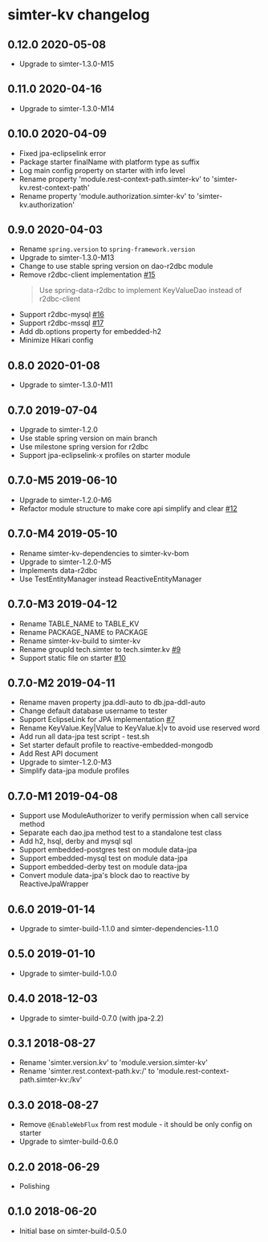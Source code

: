 # simter-kv changelog

## 0.12.0 2020-05-08

- Upgrade to simter-1.3.0-M15

## 0.11.0 2020-04-16

- Upgrade to simter-1.3.0-M14

## 0.10.0 2020-04-09

- Fixed jpa-eclipselink error
- Package starter finalName with platform type as suffix
- Log main config property on starter with info level
- Rename property 'module.rest-context-path.simter-kv' to 'simter-kv.rest-context-path'
- Rename property 'module.authorization.simter-kv' to 'simter-kv.authorization'

## 0.9.0 2020-04-03

- Rename `spring.version` to `spring-framework.version`
- Upgrade to simter-1.3.0-M13
- Change to use stable spring version on dao-r2dbc module
- Remove r2dbc-client implementation [#15](https://github.com/simter/simter-kv/issues/15)
    > Use spring-data-r2dbc to implement KeyValueDao instead of r2dbc-client
- Support r2dbc-mysql [#16](https://github.com/simter/simter-kv/issues/16)
- Support r2dbc-mssql [#17](https://github.com/simter/simter-kv/issues/17)
- Add db.options property for embedded-h2
- Minimize Hikari config

## 0.8.0 2020-01-08

- Upgrade to simter-1.3.0-M11

## 0.7.0 2019-07-04

- Upgrade to simter-1.2.0
- Use stable spring version on main branch
- Use milestone spring version for r2dbc
- Support jpa-eclipselink-x profiles on starter module

## 0.7.0-M5 2019-06-10

- Upgrade to simter-1.2.0-M6
- Refactor module structure to make core api simplify and clear [#12](https://github.com/simter/simter-kv/issues/12)

## 0.7.0-M4 2019-05-10

- Rename simter-kv-dependencies to simter-kv-bom
- Upgrade to simter-1.2.0-M5
- Implements data-r2dbc
- Use TestEntityManager instead ReactiveEntityManager

## 0.7.0-M3 2019-04-12

- Rename TABLE_NAME to TABLE_KV
- Rename PACKAGE_NAME to PACKAGE
- Rename simter-kv-build to simter-kv
- Rename groupId tech.simter to tech.simter.kv [#9](https://github.com/simter/simter-kv/issues/9)
- Support static file on starter [#10](https://github.com/simter/simter-kv/issues/10)

## 0.7.0-M2 2019-04-11

- Rename maven property jpa.ddl-auto to db.jpa-ddl-auto
- Change default database username to tester
- Support EclipseLink for JPA implementation [#7](https://github.com/simter/simter-kv/issues/7)
- Rename KeyValue.Key|Value to KeyValue.k|v to avoid use reserved word
- Add run all data-jpa test script - test.sh
- Set starter default profile to reactive-embedded-mongodb
- Add Rest API document
- Upgrade to simter-1.2.0-M3
- Simplify data-jpa module profiles

## 0.7.0-M1 2019-04-08

- Support use ModuleAuthorizer to verify permission when call service method
- Separate each dao.jpa method test to a standalone test class
- Add h2, hsql, derby and mysql sql
- Support embedded-postgres test on module data-jpa
- Support embedded-mysql test on module data-jpa
- Support embedded-derby test on module data-jpa
- Convert module data-jpa's block dao to reactive by ReactiveJpaWrapper

## 0.6.0 2019-01-14

- Upgrade to simter-build-1.1.0 and simter-dependencies-1.1.0

## 0.5.0 2019-01-10

- Upgrade to simter-build-1.0.0

## 0.4.0 2018-12-03

- Upgrade to simter-build-0.7.0 (with jpa-2.2)

## 0.3.1 2018-08-27

- Rename 'simter.version.kv' to 'module.version.simter-kv'
- Rename 'simter.rest.context-path.kv:/' to 'module.rest-context-path.simter-kv:/kv'

## 0.3.0 2018-08-27

- Remove `@EnableWebFlux` from rest module - it should be only config on starter
- Upgrade to simter-build-0.6.0

## 0.2.0 2018-06-29

- Polishing

## 0.1.0 2018-06-20

- Initial base on simter-build-0.5.0